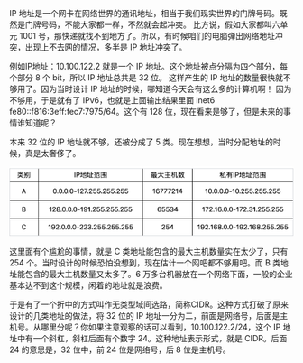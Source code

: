 IP 地址是一个网卡在网络世界的通讯地址，相当于我们现实世界的门牌号码。既然是门牌号码，不能大家都一样，不然就会起冲突。
比方说，假如大家都叫六单元 1001 号，那快递就找不到地方了。所以，有时候咱们的电脑弹出网络地址冲突，出现上不去网的情况，多半是 IP 地址冲突了。

例如IP地址：10.100.122.2 就是一个 IP 地址。这个地址被点分隔为四个部分，每个部分 8 个 bit，所以 IP 地址总共是 32 位。
这样产生的 IP 地址的数量很快就不够用了。因为当时设计 IP 地址的时候，哪知道今天会有这么多的计算机啊！
因为不够用，于是就有了 IPv6，也就是上面输出结果里面 inet6 fe80::f816:3eff:fec7:7975/64。这个有 128 位，现在看来是够了，但是未来的事情谁知道呢？

本来 32 位的 IP 地址就不够，还被分成了 5 类。现在想想，当时分配地址的时候，真是太奢侈了。

![lock锁](https://github.com/liuyanliang2015/BertNote/blob/master/pics/ip.png)

这里面有个尴尬的事情，就是 C 类地址能包含的最大主机数量实在太少了，只有 254 个。当时设计的时候恐怕没想到，现在估计一个网吧都不够用吧。而 B 类地址能包含的最大主机数量又太多了。6 万多台机器放在一个网络下面，一般的企业基本达不到这个规模，闲着的地址就是浪费。

于是有了一个折中的方式叫作无类型域间选路，简称CIDR。这种方式打破了原来设计的几类地址的做法，将 32 位的 IP 地址一分为二，前面是网络号，后面是主机号。从哪里分呢？你如果注意观察的话可以看到，10.100.122.2/24，这个 IP 地址中有一个斜杠，斜杠后面有个数字 24。这种地址表示形式，就是 CIDR。后面 24 的意思是，32 位中，前 24 位是网络号，后 8 位是主机号。
